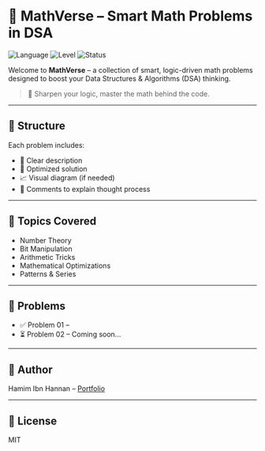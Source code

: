 # 📘 MathVerse – Smart Math Problems in DSA

![Language](https://img.shields.io/badge/Language-JavaScript-blue?logo=javascript)
![Level](https://img.shields.io/badge/Level-Intermediate-yellow)
![Status](https://img.shields.io/badge/Status-Ongoing-brightgreen)

Welcome to **MathVerse** – a collection of smart, logic-driven math problems designed to boost your Data Structures & Algorithms (DSA) thinking.

> 🧠 Sharpen your logic, master the math behind the code.

---

## 📂 Structure

Each problem includes:

- 🔢 Clear description
- 🧮 Optimized solution
- 📈 Visual diagram (if needed)
- 💬 Comments to explain thought process

---

## 🚀 Topics Covered

- Number Theory
- Bit Manipulation
- Arithmetic Tricks
- Mathematical Optimizations
- Patterns & Series

---

## 📌 Problems

- ✅ Problem 01 –
- ⏳ Problem 02 – Coming soon...

---

## 🧠 Author

Hamim Ibn Hannan – [Portfolio](https://hamimibnhannan.netlify.app/)

---

## 📜 License

MIT
